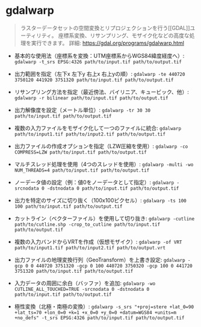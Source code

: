 # gdalwarp

> ラスターデータセットの空間変換とリプロジェクションを行う[[GDAL]]ユーティリティ。
> 座標系変換、リサンプリング、モザイク化などの高度な処理を実行できます。
> 詳細: https://gdal.org/programs/gdalwarp.html

- 基本的な使用法（座標系を変換：UTM座標系からWGS84緯度経度へ）:
  `gdalwarp -t_srs EPSG:4326 path/to/input.tif path/to/output.tif`

- 出力範囲を指定（左下x 左下y 右上x 右上yの順）:
  `gdalwarp -te 440720 3750120 441920 3751320 path/to/input.tif path/to/output.tif`

- リサンプリング方法を指定（最近傍法、バイリニア、キュービック、他）:
  `gdalwarp -r bilinear path/to/input.tif path/to/output.tif`

- 出力解像度を設定（メートル単位）:
  `gdalwarp -tr 30 30 path/to/input.tif path/to/output.tif`

- 複数の入力ファイルをモザイク化して一つのファイルに統合:
  `gdalwarp path/to/input1.tif path/to/input2.tif path/to/output.tif`

- 出力ファイルの作成オプションを指定（LZW圧縮を使用）:
  `gdalwarp -co COMPRESS=LZW path/to/input.tif path/to/output.tif`

- マルチスレッド処理を使用（4つのスレッドを使用）:
  `gdalwarp -multi -wo NUM_THREADS=4 path/to/input.tif path/to/output.tif`

- ノーデータ値の設定（例：値0をノーデータとして指定）:
  `gdalwarp -srcnodata 0 -dstnodata 0 path/to/input.tif path/to/output.tif`

- 出力を特定のサイズに切り抜く（100x100ピクセル）:
  `gdalwarp -ts 100 100 path/to/input.tif path/to/output.tif`

- カットライン（ベクターファイル）を使用して切り抜き:
  `gdalwarp -cutline path/to/cutline.shp -crop_to_cutline path/to/input.tif path/to/output.tif`

- 複数の入力バンドからVRTを作成（仮想モザイク）:
  `gdalwarp -of VRT path/to/input1.tif path/to/input2.tif path/to/output.vrt`

- 出力ファイルの地理変換行列（GeoTransform）を上書き設定:
  `gdalwarp -gcp 0 0 440720 3751320 -gcp 0 100 440720 3750320 -gcp 100 0 441720 3751320 path/to/input.tif path/to/output.tif`

- 入力データの周囲に余白（バッファ）を追加:
  `gdalwarp -wo CUTLINE_ALL_TOUCHED=TRUE -srcnodata 0 -dstnodata 0 path/to/input.tif path/to/output.tif`

- 極性変換（北極・南極の変換）:
  `gdalwarp -s_srs "+proj=stere +lat_0=90 +lat_ts=70 +lon_0=0 +k=1 +x_0=0 +y_0=0 +datum=WGS84 +units=m +no_defs" -t_srs EPSG:4326 path/to/input.tif path/to/output.tif`

